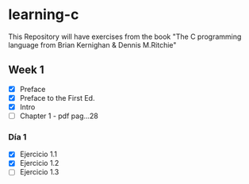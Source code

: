 # learning-c

This Repository will have exercises from the book "The C programming language from Brian Kernighan &amp; Dennis M.Ritchie"

## Week 1

- [x] Preface
- [x] Preface to the First Ed.
- [x] Intro
- [ ] Chapter 1 - pdf pag...28

### Día 1

- [x] Ejercicio 1.1
- [x] Ejercicio 1.2
- [ ] Ejercicio 1.3
